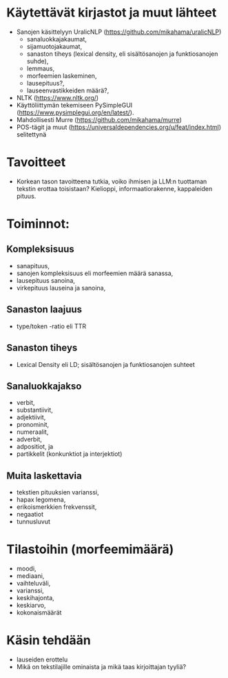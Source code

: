 # Käytettävät kirjastot ja muut lähteet
- Sanojen käsittelyyn UralicNLP (https://github.com/mikahama/uralicNLP)
  - sanaluokkajakaumat,
  - sijamuotojakaumat,
  - sanaston tiheys (lexical density, eli sisältösanojen ja funktiosanojen suhde),
  - lemmaus,
  - morfeemien laskeminen,
  - lausepituus?,
  - lauseenvastikkeiden määrä?,
- NLTK (https://www.nltk.org/)
- Käyttöliittymän tekemiseen PySimpleGUI (https://www.pysimplegui.org/en/latest/).
- Mahdollisesti Murre (https://github.com/mikahama/murre)
- POS-tägit ja muut (https://universaldependencies.org/u/feat/index.html) selitettynä

# Tavoitteet
- Korkean tason tavoitteena tutkia, voiko ihmisen ja LLM:n tuottaman tekstin erottaa toisistaan? Kielioppi, informaatiorakenne, kappaleiden pituus.

# Toiminnot:
## Kompleksisuus
- sanapituus,
- sanojen kompleksisuus eli morfeemien määrä sanassa,
- lausepituus sanoina,
- virkepituus lauseina ja sanoina,
## Sanaston laajuus
- type/token -ratio eli TTR
## Sanaston tiheys
- Lexical Density eli LD; sisältösanojen ja funktiosanojen suhteet
## Sanaluokkajakso
- verbit,
- substantiivit,
- adjektiivit,
- pronominit,
- numeraalit,
- adverbit,
- adpositiot, ja
- partikkelit (konkunktiot ja interjektiot)
## Muita laskettavia
- tekstien pituuksien varianssi,
- hapax legomena,
- erikoismerkkien frekvenssit,
- negaatiot
- tunnusluvut

# Tilastoihin (morfeemimäärä)
- moodi,
- mediaani,
- vaihteluväli,
- varianssi,
- keskihajonta,
- keskiarvo,
- kokonaismäärät

# Käsin tehdään
- lauseiden erottelu
- Mikä on tekstilajille ominaista ja mikä taas kirjoittajan tyyliä?
